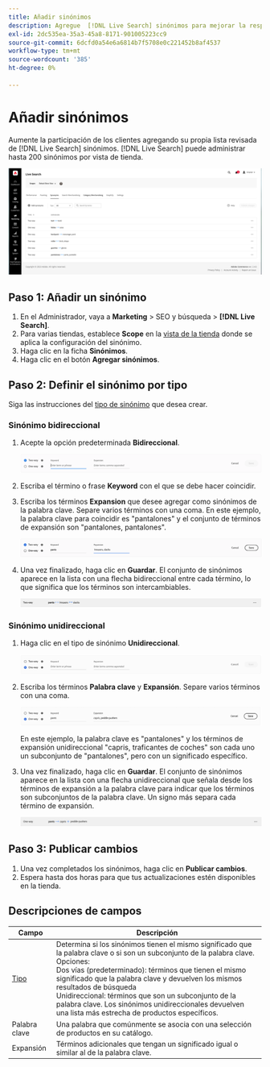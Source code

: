 ```yaml
---
title: Añadir sinónimos
description: Agregue  [!DNL Live Search] sinónimos para mejorar la respuesta a las solicitudes de búsqueda.
exl-id: 2dc535ea-35a3-45a8-8171-901005223cc9
source-git-commit: 6dcfd0a54e6a6814b7f5708e0c221452b8af4537
workflow-type: tm+mt
source-wordcount: '385'
ht-degree: 0%

---
```


# Añadir sinónimos

Aumente la participación de los clientes agregando su propia lista revisada de [!DNL Live Search] sinónimos. [!DNL Live Search] puede administrar hasta 200 sinónimos por vista de tienda.

![[!DNL Live Search] sinónimos](assets/synonym-workspace.png)

## Paso 1: Añadir un sinónimo

1. En el Administrador, vaya a **Marketing** > SEO y búsqueda > **[!DNL Live Search]**.
1. Para varias tiendas, establece **Scope** en la [vista de la tienda](https://experienceleague.adobe.com/docs/commerce-admin/start/setup/websites-stores-views.html#scope-settings) donde se aplica la configuración del sinónimo.
1. Haga clic en la ficha **Sinónimos**.
1. Haga clic en el botón **Agregar sinónimos**.

## Paso 2: Definir el sinónimo por tipo

Siga las instrucciones del [tipo de sinónimo](synonyms-type.md) que desea crear.

### Sinónimo bidireccional

1. Acepte la opción predeterminada **Bidireccional**.

   ![Agregar sinónimo bidireccional](assets/synonym-add-two-way.png)

1. Escriba el término o frase **Keyword** con el que se debe hacer coincidir.
1. Escriba los términos **Expansion** que desee agregar como sinónimos de la palabra clave. Separe varios términos con una coma.
En este ejemplo, la palabra clave para coincidir es &quot;pantalones&quot; y el conjunto de términos de expansión son &quot;pantalones, pantalones&quot;.

   ![Ejemplo de sinónimo bidireccional](assets/synonym-add-two-way-example.png)

1. Una vez finalizado, haga clic en **Guardar**.
El conjunto de sinónimos aparece en la lista con una flecha bidireccional entre cada término, lo que significa que los términos son intercambiables.

   ![Sinónimo bidireccional](assets/synonym-two-way.png)

### Sinónimo unidireccional

1. Haga clic en el tipo de sinónimo **Unidireccional**.

   ![Agregar sinónimo unidireccional](assets/synonym-add-one-way.png)

1. Escriba los términos **Palabra clave** y **Expansión**. Separe varios términos con una coma.

   ![Ejemplo de sinónimo unidireccional](assets/synonym-add-one-way-example.png)

   En este ejemplo, la palabra clave es &quot;pantalones&quot; y los términos de expansión unidireccional &quot;capris, traficantes de coches&quot; son cada uno un subconjunto de &quot;pantalones&quot;, pero con un significado específico.

1. Una vez finalizado, haga clic en **Guardar**.
El conjunto de sinónimos aparece en la lista con una flecha unidireccional que señala desde los términos de expansión a la palabra clave para indicar que los términos son subconjuntos de la palabra clave. Un signo más separa cada término de expansión.

   ![Sinónimo unidireccional](assets/synonym-one-way.png)

## Paso 3: Publicar cambios

1. Una vez completados los sinónimos, haga clic en **Publicar cambios**.
1. Espera hasta dos horas para que tus actualizaciones estén disponibles en la tienda.

## Descripciones de campos

| Campo | Descripción |
|--- |--- |
| [Tipo](synonyms.md) | Determina si los sinónimos tienen el mismo significado que la palabra clave o si son un subconjunto de la palabra clave. Opciones: <br />Dos vías (predeterminado): términos que tienen el mismo significado que la palabra clave y devuelven los mismos resultados de búsqueda<br />Unidireccional: términos que son un subconjunto de la palabra clave. Los sinónimos unidireccionales devuelven una lista más estrecha de productos específicos. |
| Palabra clave | Una palabra que comúnmente se asocia con una selección de productos en su catálogo. |
| Expansión | Términos adicionales que tengan un significado igual o similar al de la palabra clave. |
